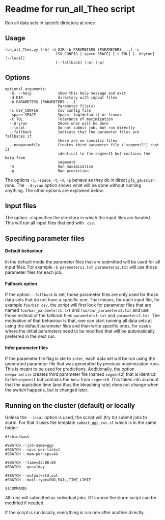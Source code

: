 # Readme for run_all_Theo script 
Run all data sets in specifc directory at once 

## Usage 
```
run_all_Theo.py [-h] -d DIR -b PARAMETERS [PARAMETERS ...] -c
                       CSV_CONFIG [-space SPACE] [-t TOL] [--dryrun] [--local]
                       [--fallback] [-m] [-p]
```

## Options 
```
optional arguments:
  -h, --help            show this help message and exit
  -d DIR                directory with inpput files
  -b PARAMETERS [PARAMETERS ...]
                        Parameter file(s)
  -c CSV_CONFIG         Csv config file
  -space SPACE          Space, log(default) or linear
  -t TOL                Tolerance of maximization
  --dryrun              Shows what will be done
  --local               Do not submit job, but run directly
  --fallback            Indicate that the parameter files are fallbacks if
                        there are no specific files
  --newparamfile        Creates third parameter file ('segment2') that is
                        identical to the segment1 but contains the beta from
                        segment0
  -m                    Run maximization
  -p                    Run prediction

```
The options `-c`, `-space`, `-t`, `-m`, `-p` behave as they do in direct `gfp_gaussian` runs. The `--dryrun` option shows what will be done without running anything. The other options are explained below.


## Input files
The option `-d` specifies the directory in which the input files are located. This will run all input files that end with `.csv`.

## Specifing parameter files
#### Default behaviour
In the default mode the parameter files that are submitted will be used for all input files. For example `-b parameters1.txt parameters2.txt` will use those parameter files for each job. 

#### Fallback option
If the option `--fallback` is set, those parameter files are only used for those data sets that do not have a specific one. That means, for each input file, for example `foo/bar.csv`, the script will first look for parameter files that are named `foo/bar_parameters1.txt` and `foo/bar_parameters2.txt` and use those instead of the fallback files `parameters1.txt` and `parameters2.txt`. The motivation of that behaviour is that, one can start running all data sets at using the default parameter files and then write specific ones, for cases where the initial parameters need to be modified that will be automatically preferred in the next run.

#### Infer parameter files
If the parameter file flag is ste to `infer`, each data set will be run using the generated parameter file that was generated by previous maximization runs. This is meant to be used for predictions. Additionally, the option `newparamfile` creates third parameter file (named `segment2`) that is identical to the `segment1` but contains the `beta` from `segment0`. This takes into account that the aquisition time (and thus the bleaching rate) does not change when the switch happens, but is changed later. 


## Running on the cluster (default) or locally
Unless the `--local` option is used, the script will (try to) submit jobs to slurm. For that it uses the template `submit_ggp_run.sl` which is in the same folder:
```
#!/bin/bash

#SBATCH --job-name=ggp
#SBATCH --cpus-per-task=1
#SBATCH --mem-per-cpu=4G

#SBATCH --time=23:00:00
#SBATCH --qos=1day

#SBATCH --output=std.out
#SBATCH --mail-type=END,FAIL,TIME_LIMIT

${COMMAND}
```
All runs will submitted as individual jobs. Of course the slurm script can be modified if needed.

If the script is run locally, everything is run one after another directly.